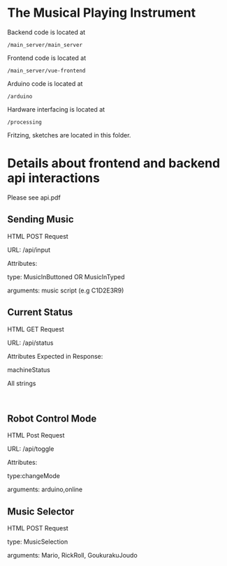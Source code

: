 # The Musical Playing Instrument

Backend code is located at

    /main_server/main_server

Frontend code is located at 

    /main_server/vue-frontend

Arduino code is located at

    /arduino

Hardware interfacing is located at 

    /processing

Fritzing, sketches are located in this folder. 

# Details about frontend and backend api interactions
Please see api.pdf

## Sending Music

HTML POST Request

URL: /api/input

Attributes:

type: MusicInButtoned OR MusicInTyped

arguments: music script (e.g C1D2E3R9)


## Current Status
HTML GET Request

URL: /api/status

Attributes Expected in Response:

machineStatus

All strings

 
## Robot Control Mode
HTML Post Request

URL: /api/toggle

Attributes:

type:changeMode

arguments: arduino,online

## Music Selector
HTML POST Request

type: MusicSelection

arguments: Mario, RickRoll, GoukurakuJoudo




